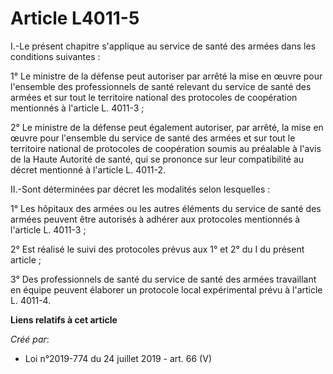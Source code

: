 # Article L4011-5

I.-Le présent chapitre s'applique au service de santé des armées dans les conditions suivantes :

1° Le ministre de la défense peut autoriser par arrêté la mise en œuvre pour l'ensemble des professionnels de santé relevant
du service de santé des armées et sur tout le territoire national des protocoles de coopération mentionnés à l'article L.
4011-3 ;

2° Le ministre de la défense peut également autoriser, par arrêté, la mise en œuvre pour l'ensemble du service de santé des
armées et sur tout le territoire national de protocoles de coopération soumis au préalable à l'avis de la Haute Autorité de
santé, qui se prononce sur leur compatibilité au décret mentionné à l'article L. 4011-2.

II.-Sont déterminées par décret les modalités selon lesquelles :

1° Les hôpitaux des armées ou les autres éléments du service de santé des armées peuvent être autorisés à adhérer aux
protocoles mentionnés à l'article L. 4011-3 ;

2° Est réalisé le suivi des protocoles prévus aux 1° et 2° du I du présent article ;

3° Des professionnels de santé du service de santé des armées travaillant en équipe peuvent élaborer un protocole local
expérimental prévu à l'article L. 4011-4.

**Liens relatifs à cet article**

_Créé par_:

  - Loi n°2019-774 du 24 juillet 2019 - art. 66 (V)
